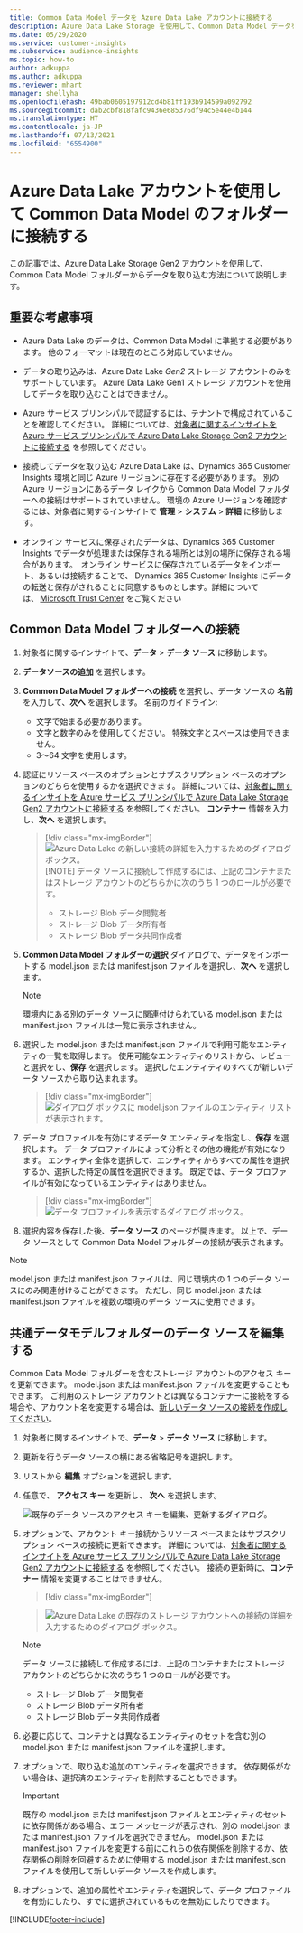 ```yaml
---
title: Common Data Model データを Azure Data Lake アカウントに接続する
description: Azure Data Lake Storage を使用して、Common Data Model データを操作します。
ms.date: 05/29/2020
ms.service: customer-insights
ms.subservice: audience-insights
ms.topic: how-to
author: adkuppa
ms.author: adkuppa
ms.reviewer: mhart
manager: shellyha
ms.openlocfilehash: 49bab0605197912cd4b81ff193b914599a092792
ms.sourcegitcommit: dab2cbf818fafc9436e685376df94c5e44e4b144
ms.translationtype: HT
ms.contentlocale: ja-JP
ms.lasthandoff: 07/13/2021
ms.locfileid: "6554900"
---
```

# <a name="connect-to-a-common-data-model-folder-using-an-azure-data-lake-account"></a>Azure Data Lake アカウントを使用して Common Data Model のフォルダーに接続する

この記事では、Azure Data Lake Storage Gen2 アカウントを使用して、Common Data Model フォルダーからデータを取り込む方法について説明します。

## <a name="important-considerations"></a>重要な考慮事項

- Azure Data Lake のデータは、Common Data Model に準拠する必要があります。 他のフォーマットは現在のところ対応していません。

- データの取り込みは、Azure Data Lake *Gen2* ストレージ アカウントのみをサポートしています。 Azure Data Lake Gen1 ストレージ アカウントを使用してデータを取り込むことはできません。

- Azure サービス プリンシパルで認証するには、テナントで構成されていることを確認してください。 詳細については、[対象者に関するインサイトを Azure サービス プリンシパルで Azure Data Lake Storage Gen2 アカウントに接続する](connect-service-principal.md) を参照してください。

- 接続してデータを取り込む Azure Data Lake は、Dynamics 365 Customer Insights 環境と同じ Azure リージョンに存在する必要があります。 別の Azure リージョンにあるデータ レイクから Common Data Model フォルダーへの接続はサポートされていません。 環境の Azure リージョンを確認するには、対象者に関するインサイトで **管理** > **システム** > **詳細** に移動します。

- オンライン サービスに保存されたデータは、Dynamics 365 Customer Insights でデータが処理または保存される場所とは別の場所に保存される場合があります。  オンライン サービスに保存されているデータをインポート、あるいは接続することで、 Dynamics 365 Customer Insights にデータの転送と保存がされることに同意するものとします。詳細については、 [Microsoft Trust Center](https://www.microsoft.com/trust-center) をご覧ください

## <a name="connect-to-a-common-data-model-folder"></a>Common Data Model フォルダーへの接続

1. 対象者に関するインサイトで、**データ** > **データ ソース** に移動します。

1. **データソースの追加** を選択します。

1. **Common Data Model フォルダーへの接続** を選択し、データ ソースの **名前** を入力して、**次へ** を選択します。 名前のガイドライン: 
   - 文字で始まる必要があります。
   - 文字と数字のみを使用してください。 特殊文字とスペースは使用できません。
   - 3〜64 文字を使用します。

1. 認証にリソース ベースのオプションとサブスクリプション ベースのオプションのどちらを使用するかを選択できます。 詳細については、[対象者に関するインサイトを Azure サービス プリンシパルで Azure Data Lake Storage Gen2 アカウントに接続する](connect-service-principal.md) を参照してください。 **コンテナー** 情報を入力し、**次へ** を選択します。
   > [!div class="mx-imgBorder"]
   > ![Azure Data Lake の新しい接続の詳細を入力するためのダイアログ ボックス。](media/enter-new-storage-details.png)
   > [!NOTE]
   > データ ソースに接続して作成するには、上記のコンテナまたはストレージ アカウントのどちらかに次のうち 1 つのロールが必要です。
   >  - ストレージ Blob データ閲覧者
   >  - ストレージ Blob データ所有者
   >  - ストレージ Blob データ共同作成者

1. **Common Data Model フォルダーの選択** ダイアログで、データをインポートする model.json または manifest.json ファイルを選択し、**次へ** を選択します。
   > [!NOTE]
   > 環境内にある別のデータ ソースに関連付けられている model.json または manifest.json ファイルは一覧に表示されません。

1. 選択した model.json または manifest.json ファイルで利用可能なエンティティの一覧を取得します。 使用可能なエンティティのリストから、レビューと選択をし、**保存** を選択します。 選択したエンティティのすべてが新しいデータ ソースから取り込まれます。
   > [!div class="mx-imgBorder"]
   > ![ダイアログ ボックスに model.json ファイルのエンティティ リストが表示されます。](media/review-entities.png)

8. データ プロファイルを有効にするデータ エンティティを指定し、**保存** を選択します。 データ プロファイルによって分析とその他の機能が有効になります。 エンティティ全体を選択して、エンティティからすべての属性を選択するか、選択した特定の属性を選択できます。 既定では、データ プロファイルが有効になっているエンティティはありません。
   > [!div class="mx-imgBorder"]
   > ![データ プロファイルを表示するダイアログ ボックス。](media/dataprofiling-entities.png)

9. 選択内容を保存した後、**データ ソース** のページが開きます。 以上で、データ ソースとして Common Data Model フォルダーの接続が表示されます。

> [!NOTE]
> model.json または manifest.json ファイルは、同じ環境内の 1 つのデータ ソースにのみ関連付けることができます。 ただし、同じ model.json または manifest.json ファイルを複数の環境のデータ ソースに使用できます。

## <a name="edit-a-common-data-model-folder-data-source"></a>共通データモデルフォルダーのデータ ソースを編集する

Common Data Model フォルダーを含むストレージ アカウントのアクセス キーを更新できます。 model.json または manifest.json ファイルを変更することもできます。 ご利用のストレージ アカウントとは異なるコンテナーに接続をする場合や、アカウント名を変更する場合は、[新しいデータ ソースの接続を作成してください](#connect-to-a-common-data-model-folder)。

1. 対象者に関するインサイトで、**データ** > **データ ソース** に移動します。

2. 更新を行うデータ ソースの横にある省略記号を選択します。

3. リストから **編集** オプションを選択します。

4. 任意で、 **アクセス キー** を更新し、 **次へ** を選択します。

   ![既存のデータ ソースのアクセス キーを編集、更新するダイアログ。](media/edit-access-key.png)

5. オプションで、アカウント キー接続からリソース ベースまたはサブスクリプション ベースの接続に更新できます。 詳細については、[対象者に関するインサイトを Azure サービス プリンシパルで Azure Data Lake Storage Gen2 アカウントに接続する](connect-service-principal.md) を参照してください。 接続の更新時に、**コンテナー** 情報を変更することはできません。
   > [!div class="mx-imgBorder"]

   > ![Azure Data Lake の既存のストレージ アカウントへの接続の詳細を入力するためのダイアログ ボックス。](media/enter-existing-storage-details.png)

   > [!NOTE]
   > データ ソースに接続して作成するには、上記のコンテナまたはストレージ アカウントのどちらかに次のうち 1 つのロールが必要です。
   >  - ストレージ Blob データ閲覧者
   >  - ストレージ Blob データ所有者
   >  - ストレージ Blob データ共同作成者


6. 必要に応じて、コンテナとは異なるエンティティのセットを含む別の model.json または manifest.json ファイルを選択します。

7. オプションで、取り込む追加のエンティティを選択できます。 依存関係がない場合は、選択済のエンティティを削除することもできます。

   > [!IMPORTANT]
   > 既存の model.json または manifest.json ファイルとエンティティのセットに依存関係がある場合、エラー メッセージが表示され、別の model.json または manifest.json ファイルを選択できません。 model.json または manifest.json ファイルを変更する前にこれらの依存関係を削除するか、依存関係の削除を回避するために使用する model.json または manifest.json ファイルを使用して新しいデータ ソースを作成します。

8. オプションで、追加の属性やエンティティを選択して、データ プロファイルを有効にしたり、すでに選択されているものを無効にしたりできます。   


[!INCLUDE[footer-include](../includes/footer-banner.md)]
